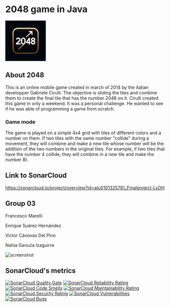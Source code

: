 # 2048 game in Java

![Logo](logo.png) 
## About 2048
This is an online mobile game created in march of 2014 by the italian developper Gabriele Cirulli. The objective is sliding the tiles and combine them to create the final tile that has the number 2048 on it.
Cirulli created this game in only a weekend. It was a personal challenge. He wanted to see if he was able of programming a game from scratch.
### Game mode
The game is played on a simple 4x4 grid with tiles of different colors and a number on them.
If two tiles with the same number "collide" during a movement, they will combine and make a new tile whose number will be the addition of the two numbers in the original tiles. For example, if 
two tiles that have the number 4 collide, they will combine in a new tile and make the number 8).

## Link to SonarCloud
https://sonarcloud.io/project/overview?id=alu0101325781_Finalproject-LyDH

## Group 03

Francesco Marelli

Enrique Suárez Hernández

Victor Cánovas Del Pino

Nahia Ganuza Izaguirre

![screenshot](screen.png)

## SonarCloud's metrics

[![SonarCloud Quality Gate](https://sonarcloud.io/api/project_badges/measure?project=alu0101325781_Finalproject-LyDH&metric=alert_status)](https://sonarcloud.io/project/overview?id=alu0101325781_Finalproject-LyDH)
[![SonarCloud Reliability Rating](https://sonarcloud.io/api/project_badges/measure?project=alu0101325781_Finalproject-LyDH&metric=reliability_rating)](https://sonarcloud.io/project/overview?id=alu0101325781_Finalproject-LyDH)
[![SonarCloud Code Smells](https://sonarcloud.io/api/project_badges/measure?project=alu0101325781_Finalproject-LyDH&metric=code_smells)](https://sonarcloud.io/project/overview?id=alu0101325781_Finalproject-LyDH)
[![SonarCloud Maintainability Rating](https://sonarcloud.io/api/project_badges/measure?project=alu0101325781_Finalproject-LyDH&metric=sqale_rating)](https://sonarcloud.io/project/overview?id=alu0101325781_Finalproject-LyDH)
[![SonarCloud Security Rating](https://sonarcloud.io/api/project_badges/measure?project=alu0101325781_Finalproject-LyDH&metric=security_rating)](https://sonarcloud.io/project/overview?id=alu0101325781_Finalproject-LyDH)
[![SonarCloud Vulnerabilities](https://sonarcloud.io/api/project_badges/measure?project=alu0101325781_Finalproject-LyDH&metric=vulnerabilities)](https://sonarcloud.io/project/overview?id=alu0101325781_Finalproject-LyDH)
[![SonarCloud Bugs](https://sonarcloud.io/api/project_badges/measure?project=alu0101325781_Finalproject-LyDH&metric=bugs)](https://sonarcloud.io/project/overview?id=alu0101325781_Finalproject-LyDH)
